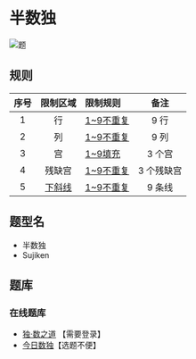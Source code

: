 # 半数独

![题](https://cn.sudoku.today/pic/02/sujiken/38414_148267.png)

## 规则

| 序号  | 限制区域  | 限制规则     |   备注   |
|:---:|:-----:|:---------|:------:|
|  1  |   行   | [1~9不重复] |  9 行   |
|  2  |   列   | [1~9不重复] |  9 列   |
|  3  |   宫   | [1~9填充]  |  3 个宫  |
|  4  |  残缺宫  | [1~9不重复] | 3 个残缺宫 |
|  5  | [下斜线] | [1~9不重复] |  9 条线  |

## 题型名

- 半数独
- Sujiken

## 题库

### 在线题库

- [独·数之道](http://www.sudokufans.org.cn/lx/game.index.php?type=half) 【需要登录】
- [今日数独]【选题不便】

[今日数独]: https://cn.sudoku.today/g-sujiken/

[1~9不重复]: ../../rules.md#1to9不重复
[1~9填充]: ../../rules.md#1to9填充
[下斜线]: ../../rules.md#下斜线
